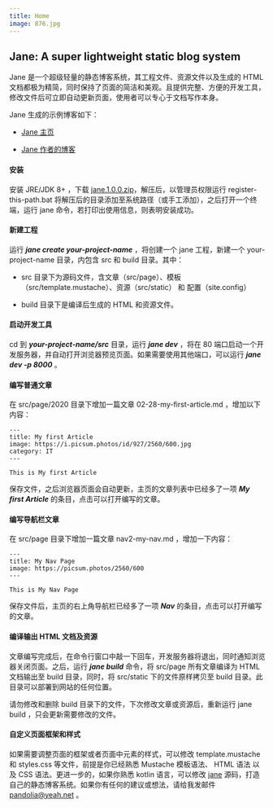 ```yaml
---
title: Home
image: 876.jpg
---
```


## Jane: A super lightweight static blog system

Jane 是一个超级轻量的静态博客系统，其工程文件、资源文件以及生成的 HTML 文档都极为精简，同时保持了页面的简洁和美观。且提供完整、方便的开发工具，修改文件后可立即自动更新页面，使用者可以专心于文档写作本身。

Jane 生成的示例博客如下：

* [Jane 主页](https://jane.pandolia.net)

* [Jane 作者的博客](https://pandolia.net)

#### 安装

安装 JRE/JDK 8+ ，下载 [jane.1.0.0.zip](https://jane.pandolia.net/download/jane.1.0.0.zip)，解压后，以管理员权限运行 register-this-path.bat 将解压后的目录添加至系统路径（或手工添加），之后打开一个终端，运行 jane 命令，若打印出使用信息，则表明安装成功。

#### 新建工程

运行 ***jane create your-project-name*** ，将创建一个 jane 工程，新建一个 your-project-name 目录，内包含 src 和 build 目录。其中： 

* src 目录下为源码文件，含文章（src/page）、模板（src/template.mustache）、资源（src/static） 和 配置（site.config）

* build 目录下是编译后生成的 HTML 和资源文件。

#### 启动开发工具

cd 到 ***your-project-name/src*** 目录，运行 ***jane dev*** ，将在 80 端口启动一个开发服务器，并自动打开浏览器预览页面。如果需要使用其他端口，可以运行 ***jane dev -p 8000*** 。

#### 编写普通文章

在 src/page/2020 目录下增加一篇文章 02-28-my-first-article.md ，增加以下内容：

    ---
    title: My first Article
    image: https://i.picsum.photos/id/927/2560/600.jpg
    category: IT
    ---

    This is My first Article 

保存文件，之后浏览器页面会自动更新，主页的文章列表中已经多了一项 ***My first Article*** 的条目，点击可以打开编写的文章。

#### 编写导航栏文章

在 src/page 目录下增加一篇文章 nav2-my-nav.md ，增加一下内容：

    ---
    title: My Nav Page
    image: https://picsum.photos/2560/600
    ---

    This is My Nav Page

保存文件后，主页的右上角导航栏已经多了一项 ***Nav*** 的条目，点击可以打开编写的文章。

#### 编译输出 HTML 文档及资源

文章编写完成后，在命令行窗口中敲一下回车，开发服务器将退出，同时通知浏览器关闭页面。之后，运行 ***jane build*** 命令，将 src/page 所有文章编译为 HTML 文档输出至 build 目录，同时，将 src/static 下的文件原样拷贝至 build 目录。此目录可以部署到网站的任何位置。

请勿修改和删除 build 目录下的文件，下次修改文章或资源后，重新运行 jane build ，只会更新需要修改的文件。

#### 自定义页面框架和样式

如果需要调整页面的框架或者页面中元素的样式，可以修改 template.mustache 和 styles.css 等文件，前提是你已经熟悉 Mustache 模板语法、 HTML 语法 以及 CSS 语法。更进一步的，如果你熟悉 kotlin 语言，可以修改 [jane](https://github.com/pandolia/jane) 源码，打造自己的静态博客系统。如果你有任何的建议或想法，请给我发邮件 [pandolia@yeah.net](mailto://pandolia@yeah.net) 。